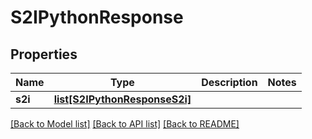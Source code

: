 # S2IPythonResponse

## Properties
Name | Type | Description | Notes
------------ | ------------- | ------------- | -------------
**s2i** | [**list[S2IPythonResponseS2i]**](S2IPythonResponseS2i.md) |  |

[[Back to Model list]](../README.md#documentation-for-models) [[Back to API list]](../README.md#documentation-for-api-endpoints) [[Back to README]](../README.md)

